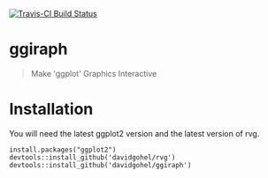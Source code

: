[![Travis-CI Build Status](https://travis-ci.org/davidgohel/ggiraph.svg?branch=master)](https://travis-ci.org/davidgohel/ggiraph)


# ggiraph

> Make 'ggplot' Graphics Interactive
    
# Installation 

You will need the latest ggplot2 version and the latest version of 
rvg.


    install.packages("ggplot2")
    devtools::install_github('davidgohel/rvg')
    devtools::install_github('davidgohel/ggiraph')


